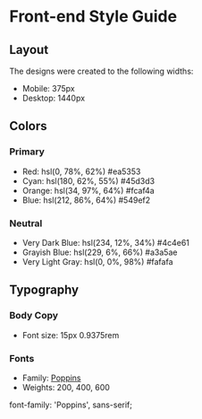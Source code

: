 # Front-end Style Guide

## Layout

The designs were created to the following widths:

- Mobile: 375px
- Desktop: 1440px

## Colors

### Primary

- Red: hsl(0, 78%, 62%) #ea5353
- Cyan: hsl(180, 62%, 55%) #45d3d3
- Orange: hsl(34, 97%, 64%) #fcaf4a
- Blue: hsl(212, 86%, 64%) #549ef2

### Neutral

- Very Dark Blue: hsl(234, 12%, 34%) #4c4e61
- Grayish Blue: hsl(229, 6%, 66%) #a3a5ae
- Very Light Gray: hsl(0, 0%, 98%) #fafafa

## Typography

### Body Copy

- Font size: 15px 0.9375rem

### Fonts

- Family: [Poppins](https://fonts.google.com/specimen/Poppins)
- Weights: 200, 400, 600
<link rel="preconnect" href="https://fonts.googleapis.com">
<link rel="preconnect" href="https://fonts.gstatic.com" crossorigin>
<link href="https://fonts.googleapis.com/css2?family=Poppins:wght@200;400;600&display=swap" rel="stylesheet">

font-family: 'Poppins', sans-serif;
